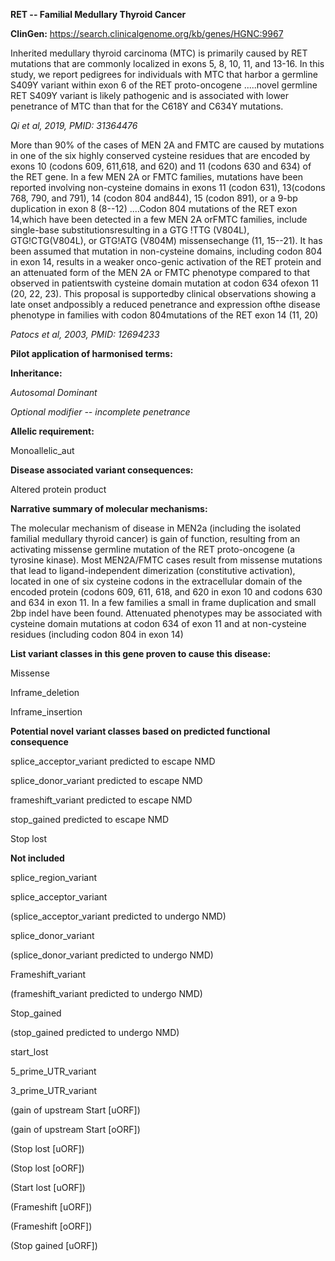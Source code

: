 **RET -- Familial Medullary Thyroid Cancer**

**ClinGen:** https://search.clinicalgenome.org/kb/genes/HGNC:9967

Inherited medullary thyroid carcinoma (MTC) is primarily caused by RET
mutations that are commonly localized in exons 5, 8, 10, 11, and 13-16.
In this study, we report pedigrees for individuals with MTC that harbor
a germline S409Y variant within exon 6 of the RET proto-oncogene
.....novel germline RET S409Y variant is likely pathogenic and is
associated with lower penetrance of MTC than that for the C618Y and
C634Y mutations.

*Qi et al, 2019, PMID: 31364476*

More than 90% of the cases of MEN 2A and FMTC are caused by mutations in
one of the six highly conserved cysteine residues that are encoded by
exons 10 (codons 609, 611,618, and 620) and 11 (codons 630 and 634) of
the RET gene. In a few MEN 2A or FMTC families, mutations have been
reported involving non-cysteine domains in exons 11 (codon 631),
13(codons 768, 790, and 791), 14 (codon 804 and844), 15 (codon 891), or
a 9-bp duplication in exon 8 (8--12) ....Codon 804 mutations of the RET
exon 14,which have been detected in a few MEN 2A orFMTC families,
include single-base substitutionsresulting in a GTG !TTG (V804L),
GTG!CTG(V804L), or GTG!ATG (V804M) missensechange (11, 15--21). It has
been assumed that mutation in non-cysteine domains, including codon 804
in exon 14, results in a weaker onco-genic activation of the RET protein
and an attenuated form of the MEN 2A or FMTC phenotype compared to that
observed in patientswith cysteine domain mutation at codon 634 ofexon 11
(20, 22, 23). This proposal is supportedby clinical observations showing
a late onset andpossibly a reduced penetrance and expression ofthe
disease phenotype in families with codon 804mutations of the RET exon 14
(11, 20)

*Patocs et al, 2003, PMID: 12694233*

**Pilot application of harmonised terms:**

**Inheritance:**

*Autosomal Dominant*

*Optional modifier -- incomplete penetrance*

**Allelic requirement:**

Monoallelic_aut    

**Disease associated variant consequences:**

Altered protein product

**Narrative summary of molecular mechanisms:**

The molecular mechanism of disease in MEN2a (including the isolated
familial medullary thyroid cancer) is gain of function, resulting from
an activating missense germline mutation of the RET proto-oncogene (a
tyrosine kinase). Most MEN2A/FMTC cases result from missense mutations
that lead to ligand-independent dimerization (constitutive activation),
located in one of six cysteine codons in the extracellular domain of the
encoded protein (codons 609, 611, 618, and 620 in exon 10 and codons 630
and 634 in exon 11. In a few families a small in frame duplication and
small 2bp indel have been found. Attenuated phenotypes may be associated
with cysteine domain mutations at codon 634 of exon 11 and at
non-cysteine residues (including codon 804 in exon 14)

**List variant classes in this gene proven to cause this disease:**

Missense

Inframe_deletion

Inframe_insertion

**Potential novel variant classes based on predicted functional
consequence**

splice_acceptor_variant predicted to escape NMD

splice_donor_variant predicted to escape NMD

frameshift_variant predicted to escape NMD

stop_gained predicted to escape NMD

Stop lost

**Not included**

splice_region_variant

splice_acceptor_variant

(splice_acceptor_variant predicted to undergo NMD)

splice_donor_variant

(splice_donor_variant predicted to undergo NMD)

Frameshift_variant

(frameshift_variant predicted to undergo NMD)

Stop_gained

(stop_gained predicted to undergo NMD)

start_lost

5_prime_UTR_variant

3_prime_UTR_variant

(gain of upstream Start \[uORF\])

(gain of upstream Start \[oORF\])

(Stop lost \[uORF\])

(Stop lost \[oORF\])

(Start lost \[uORF\])

(Frameshift \[uORF\])

(Frameshift \[oORF\])

(Stop gained \[uORF\])
